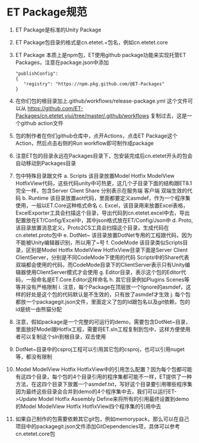 # ET Package规范
1. ET Package是标准的Unity Package
   
2. ET Package包目录的格式是cn.etetet.+包名，例如cn.etetet.core
   
3. ET Package 本质上是npm包，ET使用github package功能来实现托管ET Packages，注意在package.json中添加
   ```
   "publishConfig": 
   { 
      "registry": "https://npm.pkg.github.com/@ET-Packages" 
   }  
   ```
4. 在你们包的根目录加上.github/workflows/release-package.yml 这个文件可以从 https://github.com/ET-Packages/cn.etetet.yiui/tree/master/.github/workflows 复制过去，这是一个github action文件

5. 包的制作者在你们github仓库中，点开Actions，点击ET Package这个Action，然后点击右侧的Run workflow即可制作成package

6. 注意ET包的目录永远在Packages目录下，包安装完成后cn.etetet开头的包会自动移动到Packages目录

7. 包中特殊目录跟文件
   a. Scripts 该目录放置Model Hotfix ModelView HotfixView代码，这些代码unity中可热更，这几个子目录下面的结构跟ET8.1完全一样，包含Server Client Share 分别表示在服务端 客户端 双端生效的代码
   b. Runtime 该目录放置aot代码，里面都要定义asmdef，作为一个程序集使用，一般以ET.Core这种格式命名
   c. Excel，该目录用来放置Excel表格，ExcelExporter工具会扫描这个目录，导出代码到cn.etetet.excel中去，导出配置放在ET/Config/Excel中，其中json格式放在ET/Config/Json中
   d. Proto, 该目录放置消息定义，Proto2CS工具会扫描这个目录，生成代码在cn.etetet.proto包中
   e. DotNet~ 该目录放置DotNet专用的工程跟代码，因为不能被Unity编辑器识别，所以用了~号
   f. CodeMode 该目录类似Scripts目录，区别是Model Hotfix ModelView HotfixView目录下面是Server Client ClientServer，分别是不同CodeMode下使用的代码
      Scripts中的Share代表双端都会使用的代码，而CodeMode目录下的ClientServer表示只有Unity编辑器使用ClientServer模式才会使用
   g. Editor目录，表示这个包的Editor代码，一般命名是ET.Core.Editor这样命名
   h. 其它目录例如Plugins Scenes等等并没有严格限制
   i. 注意，每个Package在顶层放一个Ignore的asmdef，这样的好处是这个包的代码默认是不生效的，只有放了asmdef才生效
   j. 每个包都放一个packagegit.json文件，里面定义了包的Id跟包名以及git依赖，包的id是统一由熊猫分配

8. 注意，假如package是一个完整的可运行的demo，需要包含DotNet~目录，里面放好Model跟Hotfix工程，需要将ET.sln工程复制到包中，这样方便使用者可以复制这个sln到根目录，双击使用  
9.  DotNet~目录中的csproj工程可以引用其它包的csproj，也可以引用nuget等，都没有限制
10. Model ModelView Hotfix HotfixView中的引用怎么配置？因为每个包都可能有这四个目录，每个包的4个目录引用的程序集都可能不一样，ET提供了一种方法，在这四个目录下放置一个asmdef.txt，写好这个目录要引用哪些程序集
    因为最终这些目录会合并到demo的4个程序集中去，我们可以运行ET->Update Model Hotfix Assembly Define来将所有的引用最终设置到demo的Model ModelView Hotfix HotfixView四个程序集的引用中去
11. 如果自己制作的包需要依赖其它git包，例如memorypack，那么可以在自己项目中的packagegit.json文件添加GitDependencies项，具体可以参考cn.etetet.core包